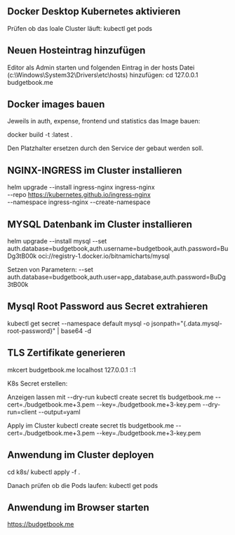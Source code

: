 ## Docker Desktop Kubernetes aktivieren
Prüfen ob das loale Cluster läuft:
kubectl get pods

## Neuen Hosteintrag hinzufügen
Editor als Admin starten und folgenden Eintrag in der hosts Datei (c:\Windows\System32\Drivers\etc\hosts) hinzufügen:
cd 127.0.0.1 budgetbook.me

## Docker images bauen

Jeweils in auth, expense, frontend und statistics das Image bauen:

docker build -t <SERVICENAME>:latest .

Den Platzhalter <SERVICENAME> ersetzen durch den Service der gebaut werden soll.

## NGINX-INGRESS im Cluster installieren

helm upgrade --install ingress-nginx ingress-nginx \
  --repo https://kubernetes.github.io/ingress-nginx \
  --namespace ingress-nginx --create-namespace

## MYSQL Datenbank im Cluster installieren

helm upgrade --install mysql --set auth.database=budgetbook,auth.username=budgetbook,auth.password=BuDg3tB00k oci://registry-1.docker.io/bitnamicharts/mysql

Setzen von Parametern:
--set auth.database=budgetbook,auth.user=app_database,auth.password=BuDg3tB00k

## Mysql Root Password aus Secret extrahieren

kubectl get secret --namespace default mysql -o jsonpath="{.data.mysql-root-password}" | base64 -d

## TLS Zertifikate generieren
mkcert budgetbook.me localhost 127.0.0.1 ::1

K8s Secret erstellen:

Anzeigen lassen mit --dry-run
kubectl create secret tls budgetbook.me --cert=./budgetbook.me+3.pem --key=./budgetbook.me+3-key.pem --dry-run=client --output=yaml

Apply im Cluster
kubectl create secret tls budgetbook.me --cert=./budgetbook.me+3.pem --key=./budgetbook.me+3-key.pem

## Anwendung im Cluster deployen
cd k8s/
kubectl apply -f .

Danach prüfen ob die Pods laufen:
kubectl get pods

## Anwendung im Browser starten

https://budgetbook.me 